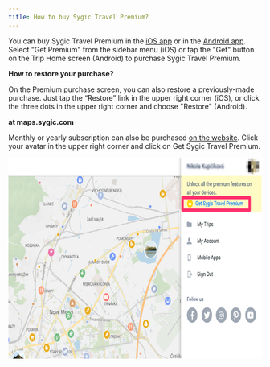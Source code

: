 ```yaml
---
title: How to buy Sygic Travel Premium?
---
```


You can buy Sygic Travel Premium in the [iOS app](https://itunes.apple.com/us/app/sygic-travel-trip-planner/id519058033?mt=8) or in the [Android app](https://play.google.com/store/apps/details?id=com.tripomatic&hl=en).
Select "Get Premium" from the sidebar menu (iOS) or tap the "Get" button on the Trip Home screen (Android) to purchase Sygic Travel Premium.

**How to restore your purchase?**

On the Premium purchase screen, you can also restore a previously-made purchase. Just tap the “Restore” link in the upper right corner (iOS), or click the three dots in the upper right corner and choose "Restore" (Android).

**at maps.sygic.com**

Monthly or yearly subscription can also be purchased [on the website](http://maps.sygic.com). Click your avatar in the upper right corner and click on Get Sygic Travel Premium.
<div><img src="/assets/3-sygic-travel/6-sygic-travel-premium/1-how-to-buy-sygic-travel-premium/sygic_maps.png" alt="" title="null" height=400 /></div>
